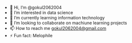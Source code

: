 - 👋 Hi, I’m @gokul2062004
- 👀 I’m interested in data science
- 🌱 I’m currently learning information technology
- 💞️ I’m looking to collaborate on machiune learning projects
- 📫 How to reach me gokul2062004@gmail.com
- ⚡ Fun fact: Melophile

<!---
gokul2062004/gokul2062004 is a ✨ special ✨ repository because its `README.md` (this file) appears on your GitHub profile.
You can click the Preview link to take a look at your changes.
--->
